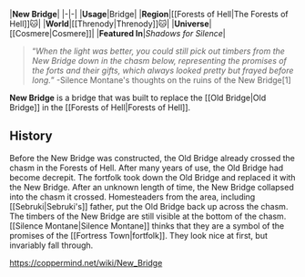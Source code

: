 |**New Bridge**|
|-|-|
|**Usage**|Bridge|
|**Region**|[[Forests of Hell\|The Forests of Hell]]🐱︎|
|**World**|[[Threnody\|Threnody]]🐱︎|
|**Universe**|[[Cosmere\|Cosmere]]|
|**Featured In**|*Shadows for Silence*|

>“*When the light was better, you could still pick out timbers from the New Bridge down in the chasm below, representing the promises of the forts and their gifts, which always looked pretty but frayed before long.*”
\-Silence Montane's thoughts on the ruins of the New Bridge[1]

**New Bridge** is a bridge that was built to replace the [[Old Bridge\|Old Bridge]] in the [[Forests of Hell\|Forests of Hell]].

## History
Before the New Bridge was constructed, the Old Bridge already crossed the chasm in the Forests of Hell. After many years of use, the Old Bridge had become decrepit. The fortfolk took down the Old Bridge and replaced it with the New Bridge. After an unknown length of time, the New Bridge collapsed into the chasm it crossed. Homesteaders from the area, including [[Sebruki\|Sebruki's]] father, put the Old Bridge back up across the chasm. The timbers of the New Bridge are still visible at the bottom of the chasm. [[Silence Montane\|Silence Montane]] thinks that they are a symbol of the promises of the [[Fortress Town\|fortfolk]]. They look nice at first, but invariably fall through.



https://coppermind.net/wiki/New_Bridge